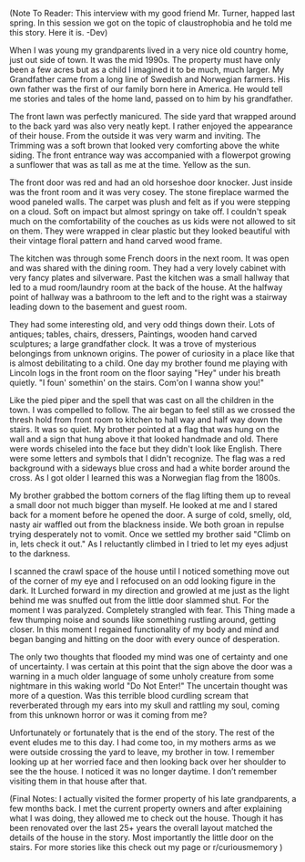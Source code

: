 (Note To Reader: This interview with my good friend Mr. Turner, happed last spring. In this session we got on the topic of claustrophobia and he told me this story. Here it is. -Dev)

When I was young my grandparents lived in a very nice old country home, just out side of town. It was the mid 1990s. The property must have only been a few acres but as a child I imagined it to be much, much larger. My Grandfather came from a long line of Swedish and Norwegian farmers. His own father was the first of our family born here in America. He would tell me stories and tales of the home land, passed on to him by his grandfather.

The front lawn was perfectly manicured. The side yard that wrapped around to the back yard was also very neatly kept. I rather enjoyed the appearance of their house. From the outside it was very warm and inviting. The Trimming was a soft brown that looked very comforting above the white siding. The front entrance way was accompanied with a flowerpot growing a sunflower that was as tall as me at the time. Yellow as the sun.

The front door was red and had an old horseshoe door knocker. Just inside was the front room and it was very cosey. The stone fireplace warmed the wood paneled walls. The carpet was plush and felt as if you were stepping on a cloud. Soft on impact but almost springy on take off. I couldn't speak much on the comfortability of the couches as us kids were not allowed to sit on them. They were wrapped in clear plastic but they looked beautiful with their vintage floral pattern and hand carved wood frame.

The kitchen was through some French doors in the next room. It was open and was shared with the dining room. They had a very lovely cabinet with very fancy plates and silverware. Past the kitchen was a small hallway that led to a mud room/laundry room at the back of the house. At the halfway point of hallway was a bathroom to the left and to the right was a stairway leading down to the basement and guest room.

They had some interesting old, and very odd things down their. Lots of antiques; tables, chairs, dressers, Paintings, wooden hand carved sculptures; a large grandfather clock. It was a trove of mysterious belongings from unknown origins. The power of curiosity in a place like that is almost debilitating to a child. One day my brother found me playing with Lincoln logs in the front room on the floor saying "Hey" under his breath quietly. "I foun' somethin' on the stairs. Com'on I wanna show you!"

Like the pied piper and the spell that was cast on all the children in the town. I was compelled to follow. The air began to feel still as we crossed the thresh hold from front room to kitchen to hall way and half way down the stairs. It was so quiet. My brother pointed at a flag that was hung on the wall and a sign that hung above it that looked handmade and old. There were words chiseled into the face but they didn't look like English. There were some letters and symbols that I didn't recognize. The flag was a red background with a sideways blue cross and had a white border around the cross. As I got older I learned this was a Norwegian flag from the 1800s.

My brother grabbed the bottom corners of the flag lifting them up to reveal a small door not much bigger than myself. He looked at me and I stared back for a moment before he opened the door. A surge of cold, smelly, old, nasty air waffled out from the blackness inside. We both groan in repulse trying desperately not to vomit. Once we settled my brother said "Climb on in, lets check it out." As I reluctantly climbed in I tried to let my eyes adjust to the darkness.

I scanned the crawl space of the house until I noticed something move out of the corner of my eye and I refocused on an odd looking figure in the dark. It Lurched forward in my direction and growled at me just as the light behind me was snuffed out from the little door slammed shut. For the moment I was paralyzed. Completely strangled with fear. This Thing made a few thumping noise and sounds like something rustling around, getting closer. In this moment I regained functionality of my body and mind and began banging and hitting on the door with every ounce of desperation.

The only two thoughts that flooded my mind was one of certainty and one of uncertainty. I was certain at this point that the sign above the door was a warning in a much older language of some unholy creature from some nightmare in this waking world "Do Not Enter!" The uncertain thought was more of a question. Was this terrible blood curdling scream that reverberated through my ears into my skull and rattling my soul, coming from this unknown horror or was it coming from me?

Unfortunately or fortunately that is the end of the story. The rest of the event eludes me to this day. I had come too, in my mothers arms as we were outside crossing the yard to leave, my brother in tow. I remember looking up at her worried face and then looking back over her shoulder to see the the house. I noticed it was no longer daytime. I don’t remember visiting them in that house after that.

(Final Notes: I actually visited the former property of his late grandparents, a few months back. I met the current property owners and after explaining what I was doing, they allowed me to check out the house. Though it has been renovated over the last 25+ years the overall layout matched the details of the house in the story. Most importantly the little door on the stairs. For more stories like this check out my page or r/curiousmemory )